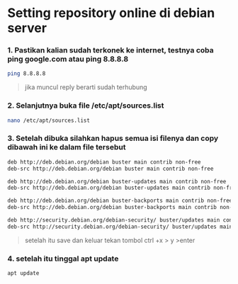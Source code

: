 # Setting repository online di debian server
### 1. Pastikan kalian sudah terkonek ke internet, testnya coba ping google.com atau ping 8.8.8.8
```bash
ping 8.8.8.8
```
> jika muncul reply berarti sudah terhubung

### 2. Selanjutnya buka file /etc/apt/sources.list
```bash
nano /etc/apt/sources.list
```
### 3. Setelah dibuka silahkan hapus semua isi filenya dan copy dibawah ini ke dalam file tersebut
```bash
deb http://deb.debian.org/debian buster main contrib non-free
deb-src http://deb.debian.org/debian buster main contrib non-free

deb http://deb.debian.org/debian buster-updates main contrib non-free
deb-src http://deb.debian.org/debian buster-updates main contrib non-free

deb http://deb.debian.org/debian buster-backports main contrib non-free
deb-src http://deb.debian.org/debian buster-backports main contrib non-free

deb http://security.debian.org/debian-security/ buster/updates main contrib non-free
deb-src http://security.debian.org/debian-security/ buster/updates main contrib non-free
```
>setelah itu save dan keluar tekan tombol ctrl +x > y >enter

### 4. setelah itu tinggal apt update
```bash
apt update
```
